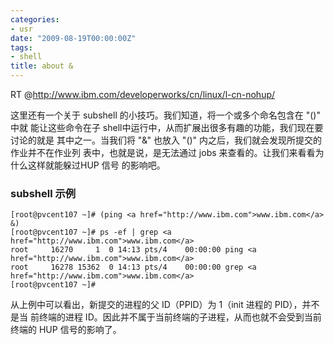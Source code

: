 ```yaml
---
categories:
- usr
date: "2009-08-19T00:00:00Z"
tags:
- shell
title: about &
---
```


RT @<http://www.ibm.com/developerworks/cn/linux/l-cn-nohup/>

这里还有一个关于 subshell 的小技巧。我们知道，将一个或多个命名包含在 "()" 中就
能让这些命令在子 shell中运行中，从而扩展出很多有趣的功能，我们现在要讨论的就是
其中之一。当我们将 "&" 也放入 "()" 内之后，我们就会发现所提交的作业并不在作业列
表中，也就是说，是无法通过 jobs 来查看的。让我们来看看为什么这样就能躲过HUP 信号
的影响吧。

### subshell 示例

	[root@pvcent107 ~]# (ping <a href="http://www.ibm.com">www.ibm.com</a> &)
	[root@pvcent107 ~]# ps -ef | grep <a href="http://www.ibm.com">www.ibm.com</a>
	root     16270     1  0 14:13 pts/4    00:00:00 ping <a href="http://www.ibm.com">www.ibm.com</a>
	root     16278 15362  0 14:13 pts/4    00:00:00 grep <a href="http://www.ibm.com">www.ibm.com</a>
	[root@pvcent107 ~]#

从上例中可以看出，新提交的进程的父 ID（PPID）为 1（init 进程的 PID），并不是当
前终端的进程 ID。因此并不属于当前终端的子进程，从而也就不会受到当前终端的 HUP 
信号的影响了。
